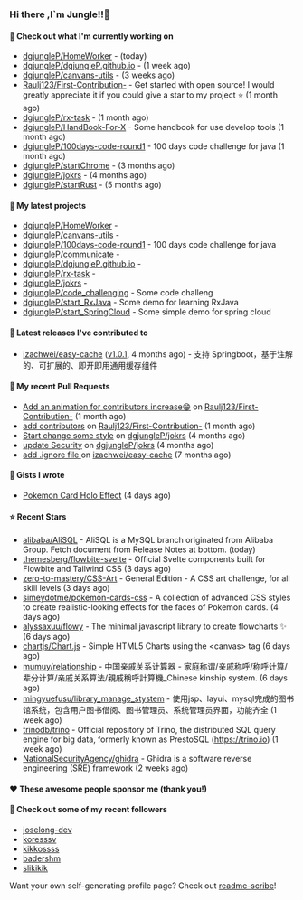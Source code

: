 ### Hi there ,I`m Jungle!!👋

#### 👷 Check out what I'm currently working on

- [dgjungleP/HomeWorker](https://github.com/dgjungleP/HomeWorker) -  (today)
- [dgjungleP/dgjungleP.github.io](https://github.com/dgjungleP/dgjungleP.github.io) -  (1 week ago)
- [dgjungleP/canvans-utils](https://github.com/dgjungleP/canvans-utils) -  (3 weeks ago)
- [Raulj123/First-Contribution-](https://github.com/Raulj123/First-Contribution-) - Get started with open source! I would greatly appreciate it if you could give a star to my project ⭐ (1 month ago)
- [dgjungleP/rx-task](https://github.com/dgjungleP/rx-task) -  (1 month ago)
- [dgjungleP/HandBook-For-X](https://github.com/dgjungleP/HandBook-For-X) - Some handbook for use develop tools (1 month ago)
- [dgjungleP/100days-code-round1](https://github.com/dgjungleP/100days-code-round1) - 100 days code challenge for java (1 month ago)
- [dgjungleP/startChrome](https://github.com/dgjungleP/startChrome) -  (3 months ago)
- [dgjungleP/jokrs](https://github.com/dgjungleP/jokrs) -  (4 months ago)
- [dgjungleP/startRust](https://github.com/dgjungleP/startRust) -  (5 months ago)

#### 🌱 My latest projects

- [dgjungleP/HomeWorker](https://github.com/dgjungleP/HomeWorker) - 
- [dgjungleP/canvans-utils](https://github.com/dgjungleP/canvans-utils) - 
- [dgjungleP/100days-code-round1](https://github.com/dgjungleP/100days-code-round1) - 100 days code challenge for java
- [dgjungleP/communicate](https://github.com/dgjungleP/communicate) - 
- [dgjungleP/dgjungleP.github.io](https://github.com/dgjungleP/dgjungleP.github.io) - 
- [dgjungleP/rx-task](https://github.com/dgjungleP/rx-task) - 
- [dgjungleP/jokrs](https://github.com/dgjungleP/jokrs) - 
- [dgjungleP/code_challenging](https://github.com/dgjungleP/code_challenging) - Some code challeng
- [dgjungleP/start_RxJava](https://github.com/dgjungleP/start_RxJava) - Some demo for learning RxJava
- [dgjungleP/start_SpringCloud](https://github.com/dgjungleP/start_SpringCloud) - Some simple demo for spring cloud 

#### 🔭 Latest releases I've contributed to

- [izachwei/easy-cache](https://github.com/izachwei/easy-cache) ([v1.0.1](https://github.com/izachwei/easy-cache/releases/tag/v1.0.1), 4 months ago) - 支持 Springboot，基于注解的、可扩展的、即开即用通用缓存组件

#### 🔨 My recent Pull Requests

- [Add  an animation for contributors increase😁](https://github.com/Raulj123/First-Contribution-/pull/4) on [Raulj123/First-Contribution-](https://github.com/Raulj123/First-Contribution-) (1 month ago)
- [add contributors](https://github.com/Raulj123/First-Contribution-/pull/3) on [Raulj123/First-Contribution-](https://github.com/Raulj123/First-Contribution-) (1 month ago)
- [Start change some style](https://github.com/dgjungleP/jokrs/pull/2) on [dgjungleP/jokrs](https://github.com/dgjungleP/jokrs) (4 months ago)
- [update Security](https://github.com/dgjungleP/jokrs/pull/1) on [dgjungleP/jokrs](https://github.com/dgjungleP/jokrs) (4 months ago)
- [add .ignore file ](https://github.com/izachwei/easy-cache/pull/2) on [izachwei/easy-cache](https://github.com/izachwei/easy-cache) (7 months ago)


#### 📓 Gists I wrote

- [Pokemon Card Holo Effect](https://gist.github.com/5870cd3bb091268b3485debc5f3cec36) (4 days ago)

#### ⭐ Recent Stars

- [alibaba/AliSQL](https://github.com/alibaba/AliSQL) - AliSQL is a MySQL branch originated from Alibaba Group. Fetch document from Release Notes at bottom. (today)
- [themesberg/flowbite-svelte](https://github.com/themesberg/flowbite-svelte) - Official Svelte components built for Flowbite and Tailwind CSS (3 days ago)
- [zero-to-mastery/CSS-Art](https://github.com/zero-to-mastery/CSS-Art) - General Edition - A CSS art challenge, for all skill levels (3 days ago)
- [simeydotme/pokemon-cards-css](https://github.com/simeydotme/pokemon-cards-css) - A collection of advanced CSS styles to create realistic-looking effects for the faces of Pokemon cards. (4 days ago)
- [alyssaxuu/flowy](https://github.com/alyssaxuu/flowy) - The minimal javascript library to create flowcharts ✨ (6 days ago)
- [chartjs/Chart.js](https://github.com/chartjs/Chart.js) - Simple HTML5 Charts using the &lt;canvas&gt; tag (6 days ago)
- [mumuy/relationship](https://github.com/mumuy/relationship) - 中国亲戚关系计算器 - 家庭称谓/亲戚称呼/称呼计算/辈分计算/亲戚关系算法/親戚稱呼計算機_Chinese kinship system. (6 days ago)
- [mingyuefusu/library_manage_stystem](https://github.com/mingyuefusu/library_manage_stystem) - 使用jsp、layui、mysql完成的图书馆系统，包含用户图书借阅、图书管理员、系统管理员界面，功能齐全 (1 week ago)
- [trinodb/trino](https://github.com/trinodb/trino) - Official repository of Trino, the distributed SQL query engine for big data, formerly known as PrestoSQL (https://trino.io) (1 week ago)
- [NationalSecurityAgency/ghidra](https://github.com/NationalSecurityAgency/ghidra) - Ghidra is a software reverse engineering (SRE) framework (2 weeks ago)

#### ❤️ These awesome people sponsor me (thank you!)


#### 👯 Check out some of my recent followers

- [joselong-dev](https://github.com/joselong-dev)
- [koresssv](https://github.com/koresssv)
- [kikkossss](https://github.com/kikkossss)
- [badershm](https://github.com/badershm)
- [slikikik](https://github.com/slikikik)

Want your own self-generating profile page? Check out [readme-scribe](https://github.com/muesli/readme-scribe)!
